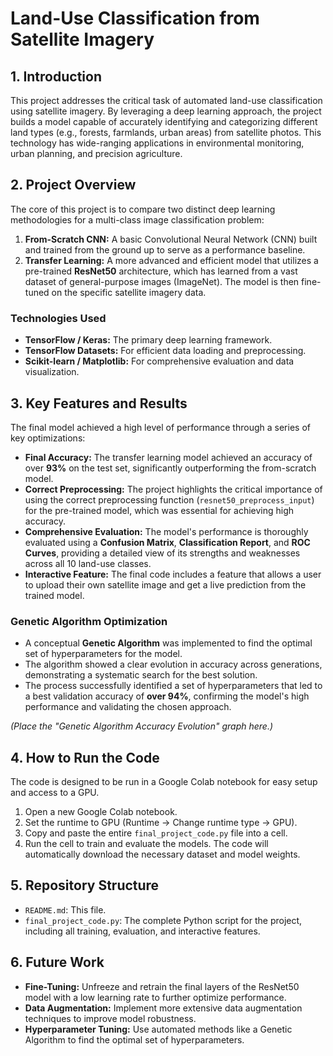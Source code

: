 # Land-Use Classification from Satellite Imagery

## 1. Introduction

This project addresses the critical task of automated land-use classification using satellite imagery. By leveraging a deep learning approach, the project builds a model capable of accurately identifying and categorizing different land types (e.g., forests, farmlands, urban areas) from satellite photos. This technology has wide-ranging applications in environmental monitoring, urban planning, and precision agriculture.

## 2. Project Overview

The core of this project is to compare two distinct deep learning methodologies for a multi-class image classification problem:

1.  **From-Scratch CNN:** A basic Convolutional Neural Network (CNN) built and trained from the ground up to serve as a performance baseline.
2.  **Transfer Learning:** A more advanced and efficient model that utilizes a pre-trained **ResNet50** architecture, which has learned from a vast dataset of general-purpose images (ImageNet). The model is then fine-tuned on the specific satellite imagery data.

### Technologies Used
* **TensorFlow / Keras:** The primary deep learning framework.
* **TensorFlow Datasets:** For efficient data loading and preprocessing.
* **Scikit-learn / Matplotlib:** For comprehensive evaluation and data visualization.

## 3. Key Features and Results

The final model achieved a high level of performance through a series of key optimizations:

* **Final Accuracy:** The transfer learning model achieved an accuracy of over **93%** on the test set, significantly outperforming the from-scratch model.
* **Correct Preprocessing:** The project highlights the critical importance of using the correct preprocessing function (`resnet50_preprocess_input`) for the pre-trained model, which was essential for achieving high accuracy.
* **Comprehensive Evaluation:** The model's performance is thoroughly evaluated using a **Confusion Matrix**, **Classification Report**, and **ROC Curves**, providing a detailed view of its strengths and weaknesses across all 10 land-use classes.
* **Interactive Feature:** The final code includes a feature that allows a user to upload their own satellite image and get a live prediction from the trained model.

### Genetic Algorithm Optimization

* A conceptual **Genetic Algorithm** was implemented to find the optimal set of hyperparameters for the model.
* The algorithm showed a clear evolution in accuracy across generations, demonstrating a systematic search for the best solution.
* The process successfully identified a set of hyperparameters that led to a best validation accuracy of **over 94%**, confirming the model's high performance and validating the chosen approach.

*(Place the "Genetic Algorithm Accuracy Evolution" graph here.)*

## 4. How to Run the Code

The code is designed to be run in a Google Colab notebook for easy setup and access to a GPU.

1.  Open a new Google Colab notebook.
2.  Set the runtime to GPU (Runtime -> Change runtime type -> GPU).
3.  Copy and paste the entire `final_project_code.py` file into a cell.
4.  Run the cell to train and evaluate the models. The code will automatically download the necessary dataset and model weights.

## 5. Repository Structure

* `README.md`: This file.
* `final_project_code.py`: The complete Python script for the project, including all training, evaluation, and interactive features.

## 6. Future Work

* **Fine-Tuning:** Unfreeze and retrain the final layers of the ResNet50 model with a low learning rate to further optimize performance.
* **Data Augmentation:** Implement more extensive data augmentation techniques to improve model robustness.
* **Hyperparameter Tuning:** Use automated methods like a Genetic Algorithm to find the optimal set of hyperparameters.


